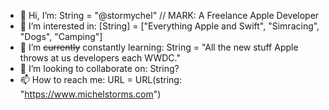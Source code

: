- 👋 Hi, I’m: String = "@stormychel" // MARK: A Freelance Apple Developer
- 👀 I’m interested in: [String] = ["Everything Apple and Swift", "Simracing", "Dogs", "Camping"]
- 🌱 I’m ~~currently~~ constantly learning: String = "All the new stuff Apple throws at us developers each WWDC."
- 💞️ I’m looking to collaborate on: String?
- 📫 How to reach me: URL = URL(string: "https://www.michelstorms.com")

<!---
stormychel/stormychel is a ✨ special ✨ repository because its `README.md` (this file) appears on your GitHub profile.
You can click the Preview link to take a look at your changes.
--->
